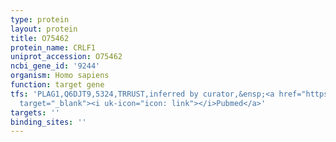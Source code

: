 ```yaml
---
type: protein
layout: protein
title: O75462
protein_name: CRLF1
uniprot_accession: O75462
ncbi_gene_id: '9244'
organism: Homo sapiens
function: target gene
tfs: 'PLAG1,Q6DJT9,5324,TRRUST,inferred by curator,&ensp;<a href="https://www.ncbi.nlm.nih.gov/pubmed/?term=14712223%5Buid%5D"
  target="_blank"><i uk-icon="icon: link"></i>Pubmed</a>'
targets: ''
binding_sites: ''
---
```

